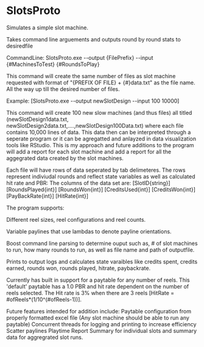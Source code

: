 # SlotsProto

Simulates a simple slot machine.

Takes command line arguements and outputs round by round stats to desiredfile

CommandLine: SlotsProto.exe --output {FilePrefix} --input {#MachinesToTest} {#RoundsToPlay}


This command will create the same number of files as slot machine requested with format of "{PREFIX OF FILE} + {#}data.txt" as the file name. All the way up till the desired number of files.


Example: [SlotsProto.exe --output newSlotDesign --input 100 10000]


This command will create 100 new slow machines (and thus files) all titled (newSlotDesign1data.txt, newSlotDesign2data.txt,....,newSlotDesign100Data.txt) where each file contains 10,000 lines of data.
This data then can be interpreted through a seperate program or it can be agregatted and anlayzed in data visualization tools like RStudio. This is my approach and future additions to the program will
add a report for each slot machine and add a report for all the aggegrated data created by the slot machines.


Each file will have rows of data seperated by tab delimeteres. The rows represent indiviudal rounds and reflect state variables as well as calculated hit rate and PBR:
The columns of the data set are: 
[SlotID{string}]  [RoundsPlayed{int}] [RoundsWon{int}] [CreditsUsed{int}] [CreditsWon{int}] [PayBackRate{int}] [HitRate{int}]


The program supports:

Different reel sizes, reel configurations and reel counts.

Variable paylines that use lambdas to denote payline orientations.

Boost command line parsing to determine ouput such as, # of slot machines to run, how many rounds to run, as well as file name and path of outputfile. 

Prints to output logs and calculates state varaibles like credits spent, credits earned, rounds won, rounds played, hitrate, paybackrate.

Currently has built in support for a paytable for any number of reels. This 'default' paytable has a 1.0 PBR and hit rate dependent on the number of reels selected. The Hit rate is 3% when there are 3 reels [HitRate = #ofReels*(1/10^(#ofReels-1))].



Future features intended for addition include:
Paytable configuration from properly formatted excel file (Any slot machine should be able to run any paytable)
Concurrent threads for logging and printing to increase efficiency
Scatter paylines
Playtime Report Summary for individual slots and summary data for aggregrated slot runs.

